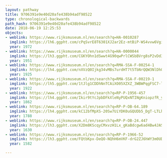 ```yaml
---
layout: pathway
title: 9706391e9e40d20afe438b94adf98522
type: chronological-backwards
path_hash: 9706391e9e40d20afe438b94adf98522
date: 2018-06-19 12:25:53
objects:
- weblink: https://www.rijksmuseum.nl/en/search?q=HA-0010287
  imglink: https://lh6.ggpht.com/cPqSvrE8T6301XJ2ar2Ez-mtBiP-WS4vvw6VgimKUI2GZcHuv4AX7uSamIg7V832p5fYYmKNEoFjJobHBO9motuG9A=s200
  year: 1972
- weblink: https://www.rijksmuseum.nl/en/search?q=HA-0000044
  imglink: https://lh3.ggpht.com/CGKYOhn1dSwwt4G90qwPrlCWSbBVrg8sP2vDd3vLFrjRHdnziA80rU5bEKkch5zRF5co80ibsCbwwwdxvvhwU80iCQg=s200
  year: 1951
- weblink: https://www.rijksmuseum.nl/en/search?q=RMA-SSA-F-00254-1
  imglink: https://lh4.ggpht.com/nXVzQ0Ijkg34vMBs7urdHT7t5TbNrQQW3NlDhO7msk8mPXaV39TmqkzZyUi7VYicKMUz6SURZStG2qZskLkoVn4o8io=s200
  year: 1925
- weblink: https://www.rijksmuseum.nl/en/search?q=RMA-SSA-F-00219-1
  imglink: https://lh5.ggpht.com/1tJlg1CDDhNnTCAiXO05XZXZ_3WBWPqgFSC7-lwe_ud9eafpxqKYHK6KZhL73PDZz7Mh4wQsr9qXhCDuqS-RnakoZ0A=s200
  year: 1922
- weblink: https://www.rijksmuseum.nl/en/search?q=RP-P-1956-457
  imglink: https://lh4.ggpht.com/Ikir9tYcJpbDFkXleNyPUQxNTINgKniopzfR_yZ_H8JBuJFNnvkt3_EpnWWmj9aVi1Fr5_FV0mU_0QO6qUDNNQh7wko=s200
  year: 1862
- weblink: https://www.rijksmuseum.nl/en/search?q=RP-P-OB-64.189
  imglink: https://lh4.ggpht.com/kC12bfMpXS-20Sw7UiYDK0uGQUDb5_DgT-LTLhFivsHBsZxRqDRCY22n2wR_aH42S9OY_8VmjL57suhuRGP-kqFXk-J1=s200
  year: 1788
- weblink: https://www.rijksmuseum.nl/en/search?q=RP-P-OB-24.447
  imglink: https://lh3.ggpht.com/X2Dm8KScqyCMxvzH1Lx_gKaBdcgw6ad4Bw4JASUEgbqGIGxBKYtCmNu-6NPRtOP3rZR45eOvIynXz_CZAyljqifePQQ=s200
  year: 1630
- weblink: https://www.rijksmuseum.nl/en/search?q=RP-P-1966-52
  imglink: https://lh3.ggpht.com/FQtbKpx-DeQO-NQhH6mVKF-drG2ZJ6hWY3m0UDSCgZ6-LIbLI4H_Bst9SCHzyd9EBpHP6hwPzSQHQP1w47G6_cLGpaEB=s200
  year: 1582

---
```

